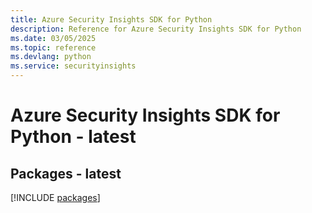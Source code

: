 ```yaml
---
title: Azure Security Insights SDK for Python
description: Reference for Azure Security Insights SDK for Python
ms.date: 03/05/2025
ms.topic: reference
ms.devlang: python
ms.service: securityinsights
---
```

# Azure Security Insights SDK for Python - latest
## Packages - latest
[!INCLUDE [packages](security-insights-index.md)]